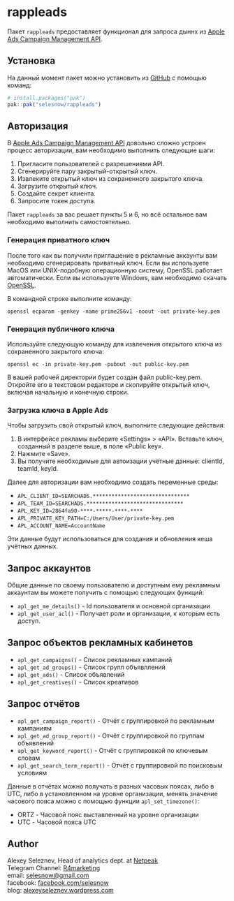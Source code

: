 
# rappleads

<!-- badges: start -->
<!-- badges: end -->

Пакет `rappleads` предоставляет функционал для запроса дыннх из [Apple Ads Campaign Management API](https://developer.apple.com/documentation/apple_ads).

## Установка

На данный момент пакет можно установить из [GitHub](https://github.com/selesnow/rappleads) с помощью команд:

``` r
# install.packages("pak")
pak::pak("selesnow/rappleads")
```

## Авторизация
В [Apple Ads Campaign Management API](https://developer.apple.com/documentation/apple_ads) довольно сложно устроен процесс авторизации, вам необходимо выполнить следующие шаги:

1. Пригласите пользователей с разрешениями API.
2. Сгенерируйте пару закрытый-открытый ключ.
3. Извлеките открытый ключ из сохраненного закрытого ключа.
4. Загрузите открытый ключ.
5. Создайте секрет клиента.
6. Запросите токен доступа.

Пакет `rappleads` за вас решает пункты 5 и 6, но всё остальное вам необходимо выполнить самостоятельно.

### Генерация приватного ключ
После того как вы получили приглашение в рекламные аккаунты вам необходимо сгенерировать приватный ключ. 
Если вы используете MacOS или UNIX-подобную операционную систему, OpenSSL работает автоматически. Если вы используете Windows, вам необходимо скачать [OpenSSL](https://www.openssl.org/).
 
В командной строке выполните команду:

```
openssl ecparam -genkey -name prime256v1 -noout -out private-key.pem
```

### Генерация публичного ключа
Используйте следующую команду для извлечения открытого ключа из сохраненного закрытого ключа:

```
openssl ec -in private-key.pem -pubout -out public-key.pem
```

В вашей рабочей директории будет создан файл public-key.pem. Откройте его в текстовом редакторе и скопируйте открытый ключ, включая начальную и конечную строки.

### Загрузка ключа в Apple Ads

Чтобы загрузить свой открытый ключ, выполните следующие действия:
1. В интерфейсе рекламы выберите «Settings» > «API». Вставьте ключ, созданный в разделе выше, в поле «Public key».
2. Нажмите «Save». 
3. Вы получите необходимые для автоизации учётные данные: clientId, teamId, keyId.

Далее для авторизации вам необходимо создать переменные среды:

* `APL_CLIENT_ID=SEARCHADS.*******************************`
* `APL_TEAM_ID=SEARCHADS.*******************************`
* `APL_KEY_ID=2864fa90-****-*****-****-****`
* `APL_PRIVATE_KEY_PATH=C:/Users/User/private-key.pem`
* `APL_ACCOUNT_NAME=AccountName`

Эти данные будут использоваться для создания и обновления кеша учётных данных.

## Запрос аккаунтов

Общие данные по своему пользователю и доступным ему рекламным аккаунтам вы можете получить с помощью следующих функций:

* `apl_get_me_details()` - Id пользователя и основной организации
* `apl_get_user_acl()` - Получает роли и организации, к которым есть доступ.

## Запрос объектов рекламных кабинетов

* `apl_get_campaigns()` - Список рекламных кампаний
* `apl_get_ad_groups()` - Список групп объявллений
* `apl_get_ads()` - Список объявлений
* `apl_get_creatives()` - Список креативов

## Запрос отчётов

* `apl_get_campaign_report()` - Отчёт с группировкой по рекламным кампаниям
* `apl_get_ad_group_report()` - Отчёт с группировкой по группам объявлений
* `apl_get_keyword_report()` - Отчёт с группировкой по ключевым словам
* `apl_get_search_term_report()` -  Отчёт с группировкой по поисковым условиям

Данные в отчётах можно получать в разных часовых поясах, либо в UTC, либо в установленном на уровне организации, менять значение часового пояса можно с помощью функции `apl_set_timezone()`:

* ORTZ - Часовой пояс выставленный на уровне организации
* UTC - Часовой пояса UTC

## Author
Alexey Seleznev, Head of analytics dept. at [Netpeak](https://netpeak.us/)
<Br>Telegram Channel: [R4marketing](https://t.me/R4marketing)
<Br>email: selesnow@gmail.com
<Br>facebook: [facebook.com/selesnow](https://www.facebook.com/selesnow)
<Br>blog: [alexeyseleznev.wordpress.com](https://alexeyseleznev.wordpress.com/)
